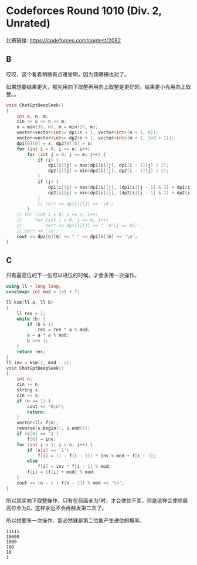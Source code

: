 # Codeforces Round 1010 (Div. 2, Unrated)

比赛链接: https://codeforces.com/contest/2082

## B

哎哎，这个看着稍微有点难受啊，因为我瞎搞也对了。

如果想要结果更大，那先用向下取整再用向上取整是更好的。结果更小先用向上取整。。

```cpp
void ChatGptDeepSeek()
{
    int x, n, m;
    cin >> x >> n >> m;
    n = min(35, n), m = min(35, m);
    vector<vector<int>> dp1(n + 1, vector<int>(m + 1, 0));
    vector<vector<int>> dp2(n + 1, vector<int>(m + 1, 1e9 + 1));
    dp1[0][0] = x, dp2[0][0] = x;
    for (int i = 0; i <= n; i++)
        for (int j = 0; j <= m; j++) {
            if (i) {
                dp1[i][j] = max(dp1[i][j], dp1[i - 1][j] / 2);
                dp2[i][j] = min(dp2[i][j], dp2[i - 1][j] / 2);
            }
            if (j) {
                dp1[i][j] = max(dp1[i][j], (dp1[i][j - 1] & 1) + dp1[i][j - 1] / 2);
                dp2[i][j] = min(dp2[i][j], (dp2[i][j - 1] & 1) + dp2[i][j - 1] / 2);
            }
            // cerr << dp1[i][j] << '\n';
        }
    // for (int i = 0; i <= n; i++)
    //     for (int j = 0; j <= m; j++)
    //         cerr << dp1[i][j] << " \n"[j == m];
    // cerr << '\n';
    cout << dp2[n][m] << " " << dp1[n][m] << '\n';
}
```

## C

只有最高位的下一位可以进位的时候，才会多用一次操作。

```cpp
using ll = long long;
constexpr int mod = 1e9 + 7;

ll ksm(ll a, ll b)
{
    ll res = 1;
    while (b) {
        if (b & 1)
            res = res * a % mod;
        a = a * a % mod;
        b >>= 1;
    }
    return res;
}
ll inv = ksm(2, mod - 2);
void ChatGptDeepSeek()
{
    int n;
    cin >> n;
    string s;
    cin >> s;
    if (n == 1) {
        cout << "0\n";
        return;
    }
    vector<ll> f(n);
    reverse(s.begin(), s.end());
    if (s[0] == '1')
        f[0] = inv;
    for (int i = 1; i < n; i++) {
        if (s[i] == '1')
            f[i] = (1 - f[i - 1]) * inv % mod + f[i - 1];
        else
            f[i] = inv * f[i - 1] % mod;
        f[i] = (f[i] + mod) % mod;
    }
    cout << (n - 1 + f[n - 2]) % mod << '\n';
}
```

所以其实向下取整操作，只有在前面全为1时，才会使位不变，但是这样会使除最高位全为0，这样永远不会再触发第二次了。

所以想要多一次操作，那必然就是第二位能产生进位的概率。

```
11111
10000
1000
100
10
1
```

